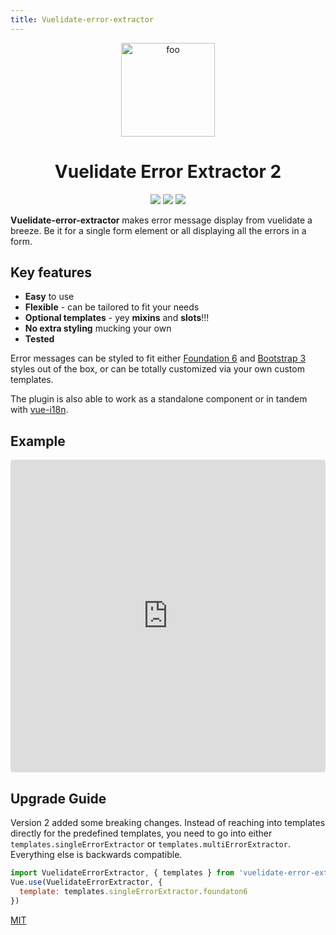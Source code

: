 ```yaml
---
title: Vuelidate-error-extractor
---
```

<p align="center">
<img :src="$withBase('/logo.svg')" width=150 alt="foo">
</p>

<h1 align="center">Vuelidate Error Extractor 2</h1>

<p align="center">
<a href="https://www.npmjs.com/package/vuelidate-error-extractor"> <img src="https://img.shields.io/npm/v/vuelidate-error-extractor.svg"/></a>
<a href="https://vuejs.org/"> <img src="https://img.shields.io/badge/vue-2.x-brightgreen.svg"/></a>
<a href="https://conventionalcommits.org"><img src="https://img.shields.io/badge/Conventional%20Commits-1.0.0-yellow.svg"/></a>
</p>

**Vuelidate-error-extractor** makes error message display from vuelidate a breeze. Be it for a single form element or all displaying all the errors in a form.

## Key features
* **Easy** to use
* **Flexible** - can be tailored to fit your needs
* **Optional templates** - yey **mixins** and **slots**!!!
* **No extra styling** mucking your own
* **Tested**

Error messages can be styled to fit either [Foundation 6](http://foundation.zurb.com/sites/docs/forms.html) and [Bootstrap 3](https://getbootstrap.com/docs/3.3/css/#forms) styles out of the box, or can be totally customized via your own custom templates.

The plugin is also able to work as a standalone component or in tandem with [vue-i18n](https://github.com/kazupon/vue-i18n).

## Example 
<iframe src="https://codesandbox.io/embed/mo6v8nrmpp?autoresize=1&module=%2Fsrc%2Fcomponents%2FExampleForm.vue" style="width:100%; height:500px; border:0; border-radius: 4px; overflow:hidden;" sandbox="allow-modals allow-forms allow-popups allow-scripts allow-same-origin"></iframe>

## Upgrade Guide
Version 2 added some breaking changes. Instead of reaching into templates directly for the predefined templates, 
you need to go into either `templates.singleErrorExtractor` or `templates.multiErrorExtractor`. Everything else is backwards compatible.

```js
import VuelidateErrorExtractor, { templates } from 'vuelidate-error-extractor'
Vue.use(VuelidateErrorExtractor, {
  template: templates.singleErrorExtractor.foundaton6
})
```

[MIT](http://opensource.org/licenses/MIT)
